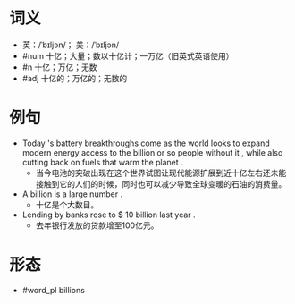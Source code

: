 # 词义
- 英：/ˈbɪljən/； 美：/ˈbɪljən/
- #num 十亿；大量；数以十亿计；一万亿（旧英式英语使用）
- #n 十亿；万亿；无数
- #adj 十亿的；万亿的；无数的
# 例句
- Today 's battery breakthroughs come as the world looks to expand modern energy access to the billion or so people without it , while also cutting back on fuels that warm the planet .
	- 当今电池的突破出现在这个世界试图让现代能源扩展到近十亿左右还未能接触到它的人们的时候，同时也可以减少导致全球变暖的石油的消费量。
- A billion is a large number .
	- 十亿是个大数目。
- Lending by banks rose to $ 10 billion last year .
	- 去年银行发放的贷款增至100亿元。
# 形态
- #word_pl billions
